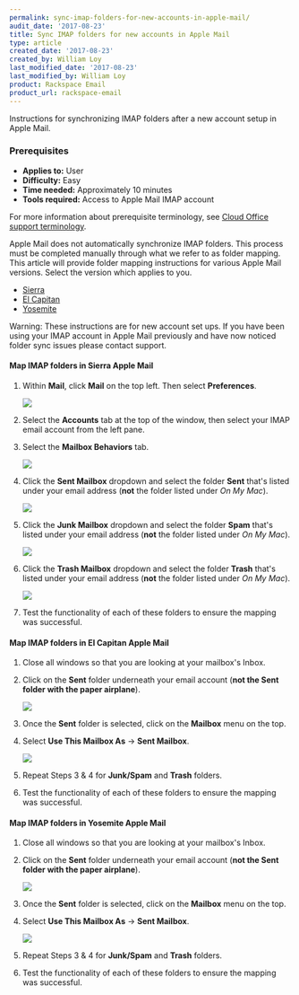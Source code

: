 ```yaml
---
permalink: sync-imap-folders-for-new-accounts-in-apple-mail/
audit_date: '2017-08-23'
title: Sync IMAP folders for new accounts in Apple Mail
type: article
created_date: '2017-08-23'
created_by: William Loy
last_modified_date: '2017-08-23'
last_modified_by: William Loy
product: Rackspace Email
product_url: rackspace-email
---
```


Instructions for synchronizing IMAP folders after a new account setup in Apple Mail.

### Prerequisites

- **Applies to:** User
- **Difficulty:** Easy
- **Time needed:** Approximately 10 minutes
- **Tools required:**  Access to Apple Mail IMAP account

For more information about prerequisite terminology, see [Cloud Office support terminology](/how-to/cloud-office-support-terminology/).

Apple Mail does not automatically synchronize IMAP folders. This process must be completed manually through what we refer to as folder mapping. This article will provide folder mapping instructions for various Apple Mail versions.
Select the version which applies to you.

 - [Sierra](#map-imap-folders-in-sierra-apple-mail)
 - [El Capitan](#map-imap-folders-in-el-capitan-apple-mail)
 - [Yosemite](#map-imap-folders-in-yosemite-apple-mail)

 Warning: These instructions are for new account set ups. If you have been using your IMAP account in Apple Mail previously and have now noticed folder sync issues please contact support.

#### Map IMAP folders in Sierra Apple Mail

 1. Within **Mail**, click **Mail** on the top left. Then select **Preferences**.

     <img src="{% asset_path rackspace-email/sync-imap-folders-for-new-accounts-in-apple-mail/preference-mapping-sierra.png %}" />

 2. Select the **Accounts** tab at the top of the window, then select your IMAP email account from the left pane.
 3. Select the **Mailbox Behaviors** tab.

     <img src="{% asset_path rackspace-email/sync-imap-folders-for-new-accounts-in-apple-mail/IMAP_MailboxBehaviors.png %}" />

 4. Click the **Sent Mailbox** dropdown and select the folder **Sent** that's listed under your email address (**not** the folder listed under *On My Mac*).

     <img src="{% asset_path rackspace-email/sync-imap-folders-for-new-accounts-in-apple-mail/IMAP_SentFolderMapping.png %}" />

 5. Click the **Junk Mailbox** dropdown and select the folder **Spam** that's listed under your email address (**not** the folder listed under *On My Mac*).

     <img src="{% asset_path rackspace-email/sync-imap-folders-for-new-accounts-in-apple-mail/IMAP_SpamFolderMapping.png %}" />

 6. Click the **Trash Mailbox** dropdown and select the folder **Trash** that's listed under your email address (**not** the folder listed under *On My Mac*).

     <img src="{% asset_path rackspace-email/sync-imap-folders-for-new-accounts-in-apple-mail/IMAP_TrashFolderMapping.png %}" />


 7. Test the functionality of each of these folders to ensure the mapping was successful.  

#### Map IMAP folders in El Capitan Apple Mail

 1. Close all windows so that you are looking at your mailbox's Inbox.
 2. Click on the **Sent** folder underneath your email account (**not the Sent folder with the paper airplane**).

    <img src="{% asset_path rackspace-email/sync-imap-folders-for-new-accounts-in-apple-mail/el_capitan_MailboxFolderList.png %}" />

 3. Once the **Sent** folder is selected, click on the **Mailbox** menu on the top.
 4. Select **Use This Mailbox As** -> **Sent Mailbox**.

    <img src="{% asset_path rackspace-email/sync-imap-folders-for-new-accounts-in-apple-mail/el_capitan_Folder_Mapping_Sent.png %}" />

 5. Repeat Steps 3 & 4 for **Junk/Spam** and **Trash** folders.

 6. Test the functionality of each of these folders to ensure the mapping was successful.  


#### Map IMAP folders in Yosemite Apple Mail

 1. Close all windows so that you are looking at your mailbox's Inbox.
 2. Click on the **Sent** folder underneath your email account (**not the Sent folder with the paper airplane**).

    <img src="{% asset_path rackspace-email/sync-imap-folders-for-new-accounts-in-apple-mail/yosemite-folder-list.png %}" />

 3. Once the **Sent** folder is selected, click on the **Mailbox** menu on the top.
 4. Select **Use This Mailbox As** -> **Sent Mailbox**.

    <img src="{% asset_path rackspace-email/sync-imap-folders-for-new-accounts-in-apple-mail/yosemite-Sent.png %}" />

 5. Repeat Steps 3 & 4 for **Junk/Spam** and **Trash** folders.

 6. Test the functionality of each of these folders to ensure the mapping was successful.  
